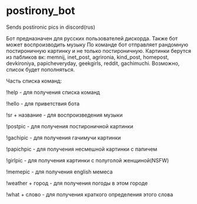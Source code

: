# postirony_bot
Sends postironic pics in discord(rus)

Бот предназначен для русских пользователей дискорда. Также бот может воспроизводить музыку
По команде бот отправляет рандомную постироничную картинку и не только постироничную.
Картинки берутся из пабликов вк: memnij, inet_post, agrironia, kind_post, homepost, devkironiya,   papicheveryday, geekgirls, reddit, gachimuchi. Возможно, список будет пополняться.

Часть списка команд:

!help - для получения списка команд

!hello - для приветствия бота

!sr + название - для воспроизведения музыки

!postpic - для получения постироничной картинки

!gachipic - для получения гачимучи картинки

!papichpic - для получения несмешной картинки с папичем

!girlpic - для получения картинки с полуголой женщиной(NSFW)

!memepic - для получения english мемеса

!weather + город - для получения погоды в этом городе

!what + слово - для получения краткого определения этого слова
